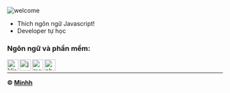 ![welcome](https://avatars.githubusercontent.com/u/86113173?s=120&v=4)<br/>


- Thích ngôn ngữ Javascript!
- Developer tự học <br/>

### Ngôn ngữ và phần mềm:

<img align="left" alt="Visual Studio Code" width="26px" src="https://i.imgur.com/LwSdAlE.png" />
<img align="left" alt="js" width="26px" src="https://i.imgur.com/3u1wzwE.png" />
<img align="left" alt="mongodb" width="26px" src="https://imgur.com/xN5cFRr.png" /> 
<img align="left" alt="photoshop" width="26px" src="https://i.imgur.com/OC1RcS5.jpg" /> <br />

---

<!-- <details>
<summary><a align ="right">🔎 Statistics </a></summary>

<a>
  <img align="center" src="https://riday-ghstats.vercel.app/api/top-langs/?username=ModelVNN&theme=tokyonight&layout=compact" />
</a>
  <img align="center" src="https://github-readme-stats.vercel.app/api?username=ModelVNN&show_icons=true&theme=onedark" />
</a>
</details> -->

**© [Minhh](https://github.com/ModelVNN)**
